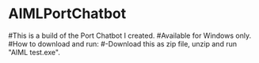 # AIMLPortChatbot
 
#This is a build of the Port Chatbot I created.
#Available for Windows only.
#How to download and run:
#-Download this as zip file, unzip and run "AIML test.exe".

